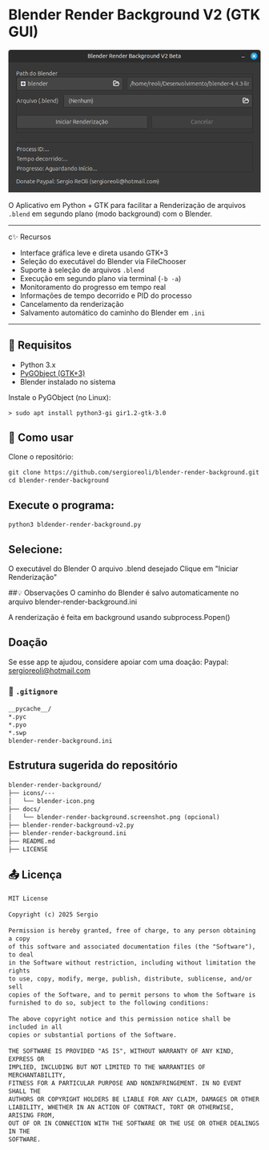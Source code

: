 # Blender Render Background V2 (GTK GUI)

<img alt="blender-render-background-screenshot.png" src="blender-render-background-screenshot.png?raw=true" data-hpc="true" class="Box-sc-g0xbh4-0 fzFXnm">

O Aplicativo em Python + GTK para facilitar a Renderização de arquivos `.blend` em segundo plano (modo background) com o Blender.

---

c✨ Recursos

- Interface gráfica leve e direta usando GTK+3
- Seleção do executável do Blender via FileChooser
- Suporte à seleção de arquivos `.blend`
- Execução em segundo plano via terminal (`-b -a`)
- Monitoramento do progresso em tempo real
- Informações de tempo decorrido e PID do processo
- Cancelamento da renderização
- Salvamento automático do caminho do Blender em `.ini`

---

## 🔧 Requisitos

- Python 3.x
- [PyGObject (GTK+3)](https://pygobject.readthedocs.io/en/latest/)
- Blender instalado no sistema

Instale o PyGObject (no Linux):

```
> sudo apt install python3-gi gir1.2-gtk-3.0
```

## 🚀 Como usar
Clone o repositório:

```
git clone https://github.com/sergioreoli/blender-render-background.git
cd blender-render-background
```

## Execute o programa:

```
python3 bldender-render-background.py
```
## Selecione:

O executável do Blender
O arquivo .blend desejado
Clique em "Iniciar Renderização"

##💡 Observações
O caminho do Blender é salvo automaticamente no arquivo blender-render-background.ini

A renderização é feita em background usando subprocess.Popen()


## Doação
Se esse app te ajudou, considere apoiar com uma doação:
Paypal: sergioreoli@hotmail.com

### 📄 `.gitignore`

```
__pycache__/
*.pyc
*.pyo
*.swp
blender-render-background.ini
````

## Estrutura sugerida do repositório

```
blender-render-background/
├── icons/---
│   └── blender-icon.png
├── docs/
│   └── blender-render-background.screenshot.png (opcional)
├── blender-render-background-v2.py
├── blender-render-background.ini
├── README.md
├── LICENSE
```

## 📤 Licença
```
MIT License

Copyright (c) 2025 Sergio

Permission is hereby granted, free of charge, to any person obtaining a copy
of this software and associated documentation files (the "Software"), to deal
in the Software without restriction, including without limitation the rights  
to use, copy, modify, merge, publish, distribute, sublicense, and/or sell  
copies of the Software, and to permit persons to whom the Software is  
furnished to do so, subject to the following conditions:

The above copyright notice and this permission notice shall be included in all  
copies or substantial portions of the Software.

THE SOFTWARE IS PROVIDED "AS IS", WITHOUT WARRANTY OF ANY KIND, EXPRESS OR  
IMPLIED, INCLUDING BUT NOT LIMITED TO THE WARRANTIES OF MERCHANTABILITY,  
FITNESS FOR A PARTICULAR PURPOSE AND NONINFRINGEMENT. IN NO EVENT SHALL THE  
AUTHORS OR COPYRIGHT HOLDERS BE LIABLE FOR ANY CLAIM, DAMAGES OR OTHER  
LIABILITY, WHETHER IN AN ACTION OF CONTRACT, TORT OR OTHERWISE, ARISING FROM,  
OUT OF OR IN CONNECTION WITH THE SOFTWARE OR THE USE OR OTHER DEALINGS IN THE  
SOFTWARE.

```

